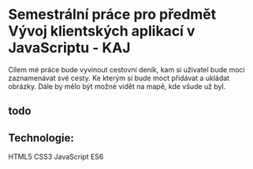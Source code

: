 # Semestrální práce pro předmět Vývoj klientských aplikací v JavaScriptu - KAJ

Cílem mé práce bude vyvinout cestovní deník, kam si uživatel bude moci zaznamenávat své cesty. Ke kterým si bude moct přidávat a ukládat obrázky. Dále by mělo být možné vidět na mapě, kde všude už byl.

## todo




## Technologie:
HTML5
CSS3
JavaScript ES6